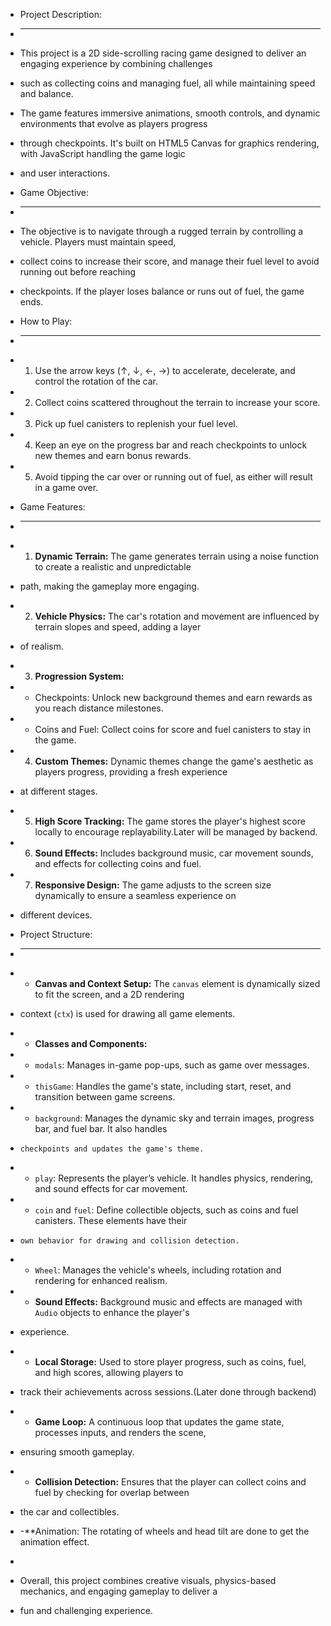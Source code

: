 
 * Project Description:
 * ---------------------
 * This project is a 2D side-scrolling racing game designed to deliver an engaging experience by combining challenges 
 * such as collecting coins and managing fuel, all while maintaining speed and balance. 
 * The game features immersive animations, smooth controls, and dynamic environments that evolve as players progress 
 * through checkpoints. It's built on HTML5 Canvas for graphics rendering, with JavaScript handling the game logic 
 * and user interactions. 

 * Game Objective:
 * ----------------
 * The objective is to navigate through a rugged terrain by controlling a vehicle. Players must maintain speed, 
 * collect coins to increase their score, and manage their fuel level to avoid running out before reaching 
 * checkpoints. If the player loses balance or runs out of fuel, the game ends.

 * How to Play:
 * ------------
 * 1. Use the arrow keys (↑, ↓, ←, →) to accelerate, decelerate, and control the rotation of the car.
 * 2. Collect coins scattered throughout the terrain to increase your score.
 * 3. Pick up fuel canisters to replenish your fuel level.
 * 4. Keep an eye on the progress bar and reach checkpoints to unlock new themes and earn bonus rewards.
 * 5. Avoid tipping the car over or running out of fuel, as either will result in a game over.

 * Game Features:
 * --------------
 * 1. **Dynamic Terrain:** The game generates terrain using a noise function to create a realistic and unpredictable 
 *    path, making the gameplay more engaging.
 * 2. **Vehicle Physics:** The car's rotation and movement are influenced by terrain slopes and speed, adding a layer 
 *    of realism.
 * 3. **Progression System:**
 *    - Checkpoints: Unlock new background themes and earn rewards as you reach distance milestones.
 *    - Coins and Fuel: Collect coins for score and fuel canisters to stay in the game.
 * 4. **Custom Themes:** Dynamic themes change the game's aesthetic as players progress, providing a fresh experience 
 *    at different stages.
 * 5. **High Score Tracking:** The game stores the player's highest score locally to encourage replayability.Later will be managed by backend.
 * 6. **Sound Effects:** Includes background music, car movement sounds, and effects for collecting coins and fuel.
 * 7. **Responsive Design:** The game adjusts to the screen size dynamically to ensure a seamless experience on 
 *    different devices.

 * Project Structure:
 * ------------------
 * - **Canvas and Context Setup:** The `canvas` element is dynamically sized to fit the screen, and a 2D rendering 
 *   context (`ctx`) is used for drawing all game elements.
 * - **Classes and Components:**
 *   - `modals`: Manages in-game pop-ups, such as game over messages.
 *   - `thisGame`: Handles the game's state, including start, reset, and transition between game screens.
 *   - `background`: Manages the dynamic sky and terrain images, progress bar, and fuel bar. It also handles 
 *     checkpoints and updates the game's theme.
 *   - `play`: Represents the player’s vehicle. It handles physics, rendering, and sound effects for car movement.
 *   - `coin` and `fuel`: Define collectible objects, such as coins and fuel canisters. These elements have their 
 *     own behavior for drawing and collision detection.
 *   - `Wheel`: Manages the vehicle's wheels, including rotation and rendering for enhanced realism.
 * - **Sound Effects:** Background music and effects are managed with `Audio` objects to enhance the player's 
 *   experience.
 * - **Local Storage:** Used to store player progress, such as coins, fuel, and high scores, allowing players to 
 *   track their achievements across sessions.(Later done through backend)
 * - **Game Loop:** A continuous loop that updates the game state, processes inputs, and renders the scene, 
 *   ensuring smooth gameplay.
 * - **Collision Detection:** Ensures that the player can collect coins and fuel by checking for overlap between 
 *   the car and collectibles.
 * -**Animation: The rotating of wheels and head tilt are done to get the animation effect.
 * 
 * Overall, this project combines creative visuals, physics-based mechanics, and engaging gameplay to deliver a 
 * fun and challenging experience.


